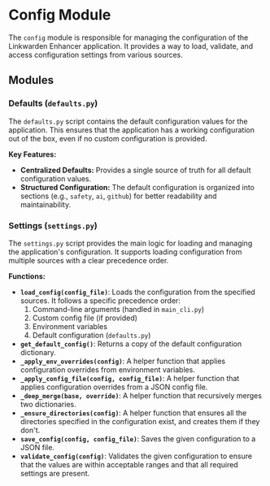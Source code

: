# Config Module

The `config` module is responsible for managing the configuration of the Linkwarden Enhancer application. It provides a way to load, validate, and access configuration settings from various sources.

## Modules

### Defaults (`defaults.py`)

The `defaults.py` script contains the default configuration values for the application. This ensures that the application has a working configuration out of the box, even if no custom configuration is provided.

**Key Features:**

- **Centralized Defaults:** Provides a single source of truth for all default configuration values.
- **Structured Configuration:** The default configuration is organized into sections (e.g., `safety`, `ai`, `github`) for better readability and maintainability.

### Settings (`settings.py`)

The `settings.py` script provides the main logic for loading and managing the application's configuration. It supports loading configuration from multiple sources with a clear precedence order.

**Functions:**

- **`load_config(config_file)`**: Loads the configuration from the specified sources. It follows a specific precedence order:
    1. Command-line arguments (handled in `main_cli.py`)
    2. Custom config file (if provided)
    3. Environment variables
    4. Default configuration (`defaults.py`)
- **`get_default_config()`**: Returns a copy of the default configuration dictionary.
- **`_apply_env_overrides(config)`**: A helper function that applies configuration overrides from environment variables.
- **`_apply_config_file(config, config_file)`**: A helper function that applies configuration overrides from a JSON config file.
- **`_deep_merge(base, override)`**: A helper function that recursively merges two dictionaries.
- **`_ensure_directories(config)`**: A helper function that ensures all the directories specified in the configuration exist, and creates them if they don't.
- **`save_config(config, config_file)`**: Saves the given configuration to a JSON file.
- **`validate_config(config)`**: Validates the given configuration to ensure that the values are within acceptable ranges and that all required settings are present.
